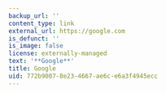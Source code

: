 ```yaml
---
backup_url: ''
content_type: link
external_url: https://google.com
is_defunct: ''
is_image: false
license: externally-managed
text: '**Google**'
title: Google
uid: 772b9007-8e23-4667-ae6c-e6a3f4945ecc
---
```

